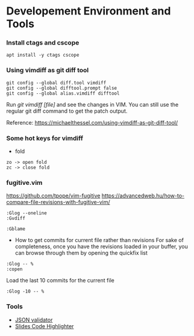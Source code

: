 # Developement Environment and Tools

### Install ctags and cscope
```
apt install -y ctags cscope
```

### Using vimdiff as git diff tool
```
git config --global diff.tool vimdiff
git config --global difftool.prompt false
git config --global alias.vimdiff difftool
```

Run *git vimdiff [file]* and see the changes in VIM.
You can still use the regular git diff command to get the patch output.

Reference: https://michaelthessel.com/using-vimdiff-as-git-diff-tool/


### Some hot keys for vimdiff
- fold
```
zo -> open fold
zc -> close fold
```
### fugitive.vim
https://github.com/tpope/vim-fugitive
https://advancedweb.hu/how-to-compare-file-revisions-with-fugitive-vim/
```
:Glog --oneline
:Gvdiff
```

```
:Gblame
```

- How to get commits for current file rather than revisions
For sake of completeness, once you have the revisions loaded in your buffer, you can browse through them by opening the quickfix list
```
:Glog -- %
:copen
```

Load the last 10 commits for the current file
```
:Glog -10 -- %
```

### Tools
- [JSON validator](https://jsonformatter.curiousconcept.com/)
- [Slides Code Highlighter](https://romannurik.github.io/SlidesCodeHighlighter/)
